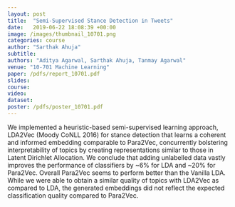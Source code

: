 ```yaml
---
layout: post
title:  "Semi-Supervised Stance Detection in Tweets"
date:   2019-06-22 18:08:39 +00:00
image: /images/thumbnail_10701.png
categories: course
author: "Sarthak Ahuja"
subtitle: 
authors: "Aditya Agarwal, Sarthak Ahuja, Tanmay Agarwal"
venue: "10-701 Machine Learning"
paper: /pdfs/report_10701.pdf
slides: 
course: 
video: 
dataset: 
poster: /pdfs/poster_10701.pdf
---
```

We implemented a heuristic-based semi-supervised learning approach, LDA2Vec (Moody CoNLL 2016) for stance detection that learns a coherent and informed embedding comparable to Para2Vec, concurrently bolstering interpretability of topics by creating representations similar to those in Latent Dirichlet Allocation. We conclude that adding unlabelled data vastly improves the performance of classifiers by ~6%
for LDA and ~20% for Para2Vec. Overall Para2Vec seems to perform better than the Vanilla LDA. While we were able to obtain a similar quality of topics with LDA2Vec as compared to LDA, the generated embeddings did not reflect the expected classification quality compared to Para2Vec.
